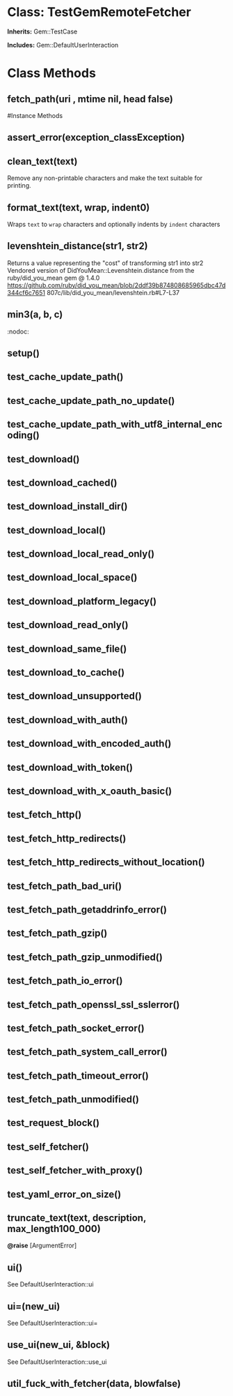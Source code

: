 # Class: TestGemRemoteFetcher
**Inherits:** Gem::TestCase
    
**Includes:** Gem::DefaultUserInteraction
  



# Class Methods
## fetch_path(uri , mtime nil, head false) [](#method-c-fetch_path)

#Instance Methods
## assert_error(exception_classException) [](#method-i-assert_error)

## clean_text(text) [](#method-i-clean_text)
Remove any non-printable characters and make the text suitable for printing.

## format_text(text, wrap, indent0) [](#method-i-format_text)
Wraps `text` to `wrap` characters and optionally indents by `indent`
characters

## levenshtein_distance(str1, str2) [](#method-i-levenshtein_distance)
Returns a value representing the "cost" of transforming str1 into str2
Vendored version of DidYouMean::Levenshtein.distance from the
ruby/did_you_mean gem @ 1.4.0
https://github.com/ruby/did_you_mean/blob/2ddf39b874808685965dbc47d344cf6c7651
807c/lib/did_you_mean/levenshtein.rb#L7-L37

## min3(a, b, c) [](#method-i-min3)
:nodoc:

## setup() [](#method-i-setup)

## test_cache_update_path() [](#method-i-test_cache_update_path)

## test_cache_update_path_no_update() [](#method-i-test_cache_update_path_no_update)

## test_cache_update_path_with_utf8_internal_encoding() [](#method-i-test_cache_update_path_with_utf8_internal_encoding)

## test_download() [](#method-i-test_download)

## test_download_cached() [](#method-i-test_download_cached)

## test_download_install_dir() [](#method-i-test_download_install_dir)

## test_download_local() [](#method-i-test_download_local)

## test_download_local_read_only() [](#method-i-test_download_local_read_only)

## test_download_local_space() [](#method-i-test_download_local_space)

## test_download_platform_legacy() [](#method-i-test_download_platform_legacy)

## test_download_read_only() [](#method-i-test_download_read_only)

## test_download_same_file() [](#method-i-test_download_same_file)

## test_download_to_cache() [](#method-i-test_download_to_cache)

## test_download_unsupported() [](#method-i-test_download_unsupported)

## test_download_with_auth() [](#method-i-test_download_with_auth)

## test_download_with_encoded_auth() [](#method-i-test_download_with_encoded_auth)

## test_download_with_token() [](#method-i-test_download_with_token)

## test_download_with_x_oauth_basic() [](#method-i-test_download_with_x_oauth_basic)

## test_fetch_http() [](#method-i-test_fetch_http)

## test_fetch_http_redirects() [](#method-i-test_fetch_http_redirects)

## test_fetch_http_redirects_without_location() [](#method-i-test_fetch_http_redirects_without_location)

## test_fetch_path_bad_uri() [](#method-i-test_fetch_path_bad_uri)

## test_fetch_path_getaddrinfo_error() [](#method-i-test_fetch_path_getaddrinfo_error)

## test_fetch_path_gzip() [](#method-i-test_fetch_path_gzip)

## test_fetch_path_gzip_unmodified() [](#method-i-test_fetch_path_gzip_unmodified)

## test_fetch_path_io_error() [](#method-i-test_fetch_path_io_error)

## test_fetch_path_openssl_ssl_sslerror() [](#method-i-test_fetch_path_openssl_ssl_sslerror)

## test_fetch_path_socket_error() [](#method-i-test_fetch_path_socket_error)

## test_fetch_path_system_call_error() [](#method-i-test_fetch_path_system_call_error)

## test_fetch_path_timeout_error() [](#method-i-test_fetch_path_timeout_error)

## test_fetch_path_unmodified() [](#method-i-test_fetch_path_unmodified)

## test_request_block() [](#method-i-test_request_block)

## test_self_fetcher() [](#method-i-test_self_fetcher)

## test_self_fetcher_with_proxy() [](#method-i-test_self_fetcher_with_proxy)

## test_yaml_error_on_size() [](#method-i-test_yaml_error_on_size)

## truncate_text(text, description, max_length100_000) [](#method-i-truncate_text)

**@raise** [ArgumentError] 

## ui() [](#method-i-ui)
See DefaultUserInteraction::ui

## ui=(new_ui) [](#method-i-ui=)
See DefaultUserInteraction::ui=

## use_ui(new_ui, &block) [](#method-i-use_ui)
See DefaultUserInteraction::use_ui

## util_fuck_with_fetcher(data, blowfalse) [](#method-i-util_fuck_with_fetcher)

